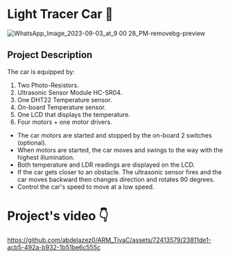 # Light Tracer Car 🚗

![WhatsApp_Image_2023-09-03_at_9 00 28_PM-removebg-preview](https://github.com/abdelazez0/ARM_TivaC/assets/72413579/c56bdb07-0b52-444f-87bd-ea63e76675ee)

## Project Description

The car is equipped by:
1. Two Photo-Resistors.
2. Ultrasonic Sensor Module HC-SR04.
3. One DHT22 Temperature sensor.
4. On-board Temperature sensor.
5. One LCD that displays the temperature.
6. Four motors + one motor drivers.

- The car motors are started and stopped by the on-board 2 switches (optional).
- When motors are started, the car moves and swings to the way with the highest illumination.
- Both temperature and LDR readings are displayed on the LCD.
- If the car gets closer to an obstacle. The ultrasonic sensor fires and the car moves backward then changes direction and rotates 90 degrees.
- Control the car's speed to move at a low speed.

# Project's video 👇

https://github.com/abdelazez0/ARM_TivaC/assets/72413579/23811de1-acb5-492a-b932-1b51be6c555c


